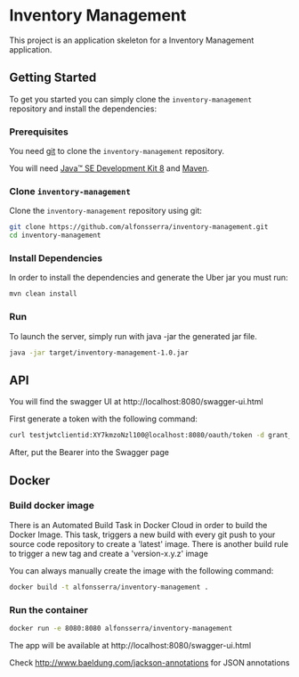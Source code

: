 # Inventory Management

This project is an application skeleton for a Inventory Management application.

## Getting Started

To get you started you can simply clone the `inventory-management` repository and install the dependencies:

### Prerequisites

You need [git][git] to clone the `inventory-management` repository.

You will need [Java™ SE Development Kit 8][jdk-download] and [Maven][maven].

### Clone `inventory-management`

Clone the `inventory-management` repository using git:

```bash
git clone https://github.com/alfonsserra/inventory-management.git
cd inventory-management
```

### Install Dependencies

In order to install the dependencies and generate the Uber jar you must run:

```bash
mvn clean install
```

### Run

To launch the server, simply run with java -jar the generated jar file.

```bash
java -jar target/inventory-management-1.0.jar
```

## API

You will find the swagger UI at http://localhost:8080/swagger-ui.html

First generate a token with the following command:

```bash
curl testjwtclientid:XY7kmzoNzl100@localhost:8080/oauth/token -d grant_type=password -d username=user -d password=jwtpass
```

After, put the Bearer into the Swagger page

## Docker

### Build docker image

There is an Automated Build Task in Docker Cloud in order to build the Docker Image. 
This task, triggers a new build with every git push to your source code repository to create a 'latest' image.
There is another build rule to trigger a new tag and create a 'version-x.y.z' image

You can always manually create the image with the following command:

```bash
docker build -t alfonsserra/inventory-management . 
```

### Run the container

```bash
docker run -e 8080:8080 alfonsserra/inventory-management
```

The app will be available at http://localhost:8080/swagger-ui.html



[git]: https://git-scm.com/
[sboot]: https://projects.spring.io/spring-boot/
[maven]: https://maven.apache.org/download.cgi
[jdk-download]: http://www.oracle.com/technetwork/java/javase/downloads


Check http://www.baeldung.com/jackson-annotations for JSON annotations
